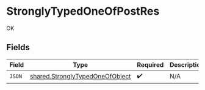 # StronglyTypedOneOfPostRes

OK


## Fields

| Field                                                                                     | Type                                                                                      | Required                                                                                  | Description                                                                               |
| ----------------------------------------------------------------------------------------- | ----------------------------------------------------------------------------------------- | ----------------------------------------------------------------------------------------- | ----------------------------------------------------------------------------------------- |
| `JSON`                                                                                    | [shared.StronglyTypedOneOfObject](../../../pkg/models/shared/stronglytypedoneofobject.md) | :heavy_check_mark:                                                                        | N/A                                                                                       |